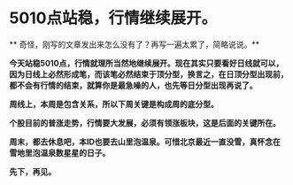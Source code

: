 5010点站稳，行情继续展开。
====



** 奇怪，刚写的文章发出来怎么没有了？再写一遍太累了，简略说说。**

**今天站稳5010点，行情就理所当然地继续展开。现在其实只要看好日线就可以，因为日线上必然形成笔，而该笔必然结束于顶分型，换言之，在日顶分型出现前，都不会有行情的结束，就算你是最急噪的人，也先等日分型出现再说了。**

**周线上，本周是包含关系，所以下周关键是构成周的底分型。**

**个股目前的普涨走势，行情要大发展，必须有领涨板块，这是后面的关键所在。**

**周末，都去休息吧，本ID也要去山里泡温泉。可惜北京最近一直没雪，真怀念在雪地里泡温泉数星星的日子。**

**先下，再见。**
